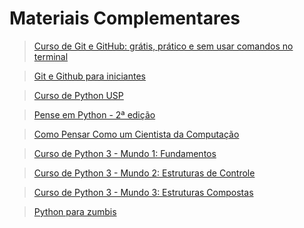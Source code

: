 # Materiais Complementares

>[Curso de Git e GitHub: grátis, prático e sem usar comandos no terminal](https://www.youtube.com/playlist?list=PLHz_AreHm4dm7ZULPAmadvNhH6vk9oNZA&authuser=1)

>[Git e Github para iniciantes](https://www.udemy.com/course/git-e-github-para-iniciantes/?authuser=1)

>[Curso de Python USP](https://www.coursera.org/learn/ciencia-computacao-python-conceitos?authuser=1)

>[Pense em Python - 2ª edição](https://penseallen.github.io/PensePython2e/?authuser=1)

>[Como Pensar Como um Cientista da Computação](https://panda.ime.usp.br/pensepy/static/pensepy/index.html?authuser=1)

>[Curso de Python 3 - Mundo 1: Fundamentos](https://www.youtube.com/playlist?list=PLHz_AreHm4dlKP6QQCekuIPky1CiwmdI6&authuser=1)

>[Curso de Python 3 - Mundo 2: Estruturas de Controle](https://www.youtube.com/playlist?list=PLHz_AreHm4dk_nZHmxxf_J0WRAqy5Czye&authuser=1)

>[Curso de Python 3 - Mundo 3: Estruturas Compostas](https://www.youtube.com/playlist?list=PLHz_AreHm4dksnH2jVTIVNviIMBVYyFnH&authuser=1)

>[Python para zumbis](https://www.youtube.com/playlist?list=PLUukMN0DTKCtbzhbYe2jdF4cr8MOWClXc&authuser=1)